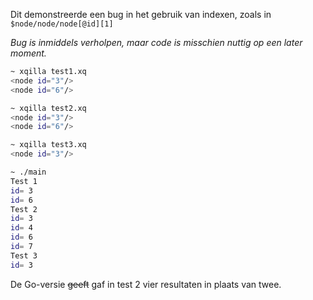 
Dit demonstreerde een bug in het gebruik van indexen, zoals in `$node/node/node[@id][1]`

*Bug is inmiddels verholpen, maar code is misschien nuttig op een later moment.*

```bash
~ xqilla test1.xq
<node id="3"/>
<node id="6"/>

~ xqilla test2.xq
<node id="3"/>
<node id="6"/>

~ xqilla test3.xq
<node id="3"/>

~ ./main 
Test 1
id= 3
id= 6
Test 2
id= 3
id= 4
id= 6
id= 7
Test 3
id= 3
```

De Go-versie ~~geeft~~ gaf in test 2 vier resultaten in plaats van twee.
